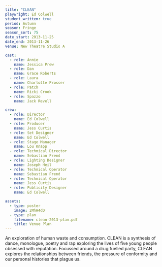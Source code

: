 ```yaml
---
title: "CLEAN"
playwright: Ed Colwell
student_written: true
period: Autumn
season: Fringe
season_sort: 75
date_start: 2013-11-25
date_end: 2013-11-26
venue: New Theatre Studio A

cast:
  - role: Annie
    name: Jessica Prew
  - role: Dan
    name: Grace Roberts
  - role: Laura
    name: Charlotte Prosser
  - role: Patch
    name: Ricki Crook
  - role: Spazzo
    name: Jack Revell

crew:
  - role: Director
    name: Ed Colwell
  - role: Producer
    name: Jess Curtis
  - role: Set Designer
    name: Ed Colwell
  - role: Stage Manager
    name: Lou Knapp
  - role: Technical Director
    name: Sebastian Frend
  - role: Lighting Designer
    name: Joseph Heil
  - role: Technical Operator
    name: Sebastian Frend
  - role: Technical Operator
    name: Jess Curtis
  - role: Publicity Designer
    name: Ed Colwell

assets:
  - type: poster
    image: 2MhH4dD
  - type: plan
    filename: clean-2013-plan.pdf
    title: Venue Plan
---
```


An exploration of human waste and consumption. CLEAN is a synthesis of dance, monologue, poetry and rap exploring the lives of five young people obsessed with reputation. Focussed around a drug fuelled party, CLEAN explores the relationships between friends, the pressure of conformity and our personal histories that plague us.
